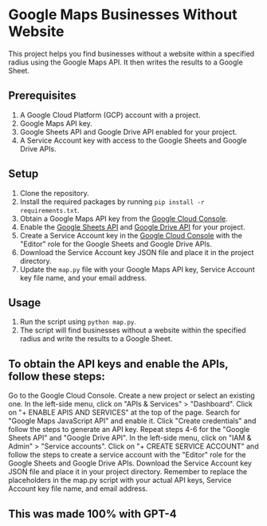# Google Maps Businesses Without Website

This project helps you find businesses without a website within a specified radius using the Google Maps API. It then writes the results to a Google Sheet.

## Prerequisites

1. A Google Cloud Platform (GCP) account with a project.
2. Google Maps API key.
3. Google Sheets API and Google Drive API enabled for your project.
4. A Service Account key with access to the Google Sheets and Google Drive APIs.

## Setup

1. Clone the repository.
2. Install the required packages by running `pip install -r requirements.txt`.
3. Obtain a Google Maps API key from the [Google Cloud Console](https://console.cloud.google.com/).
4. Enable the [Google Sheets API](https://console.cloud.google.com/apis/library/sheets.googleapis.com) and [Google Drive API](https://console.cloud.google.com/apis/library/drive.googleapis.com) for your project.
5. Create a Service Account key in the [Google Cloud Console](https://console.cloud.google.com/iam-admin/serviceaccounts) with the "Editor" role for the Google Sheets and Google Drive APIs.
6. Download the Service Account key JSON file and place it in the project directory.
7. Update the `map.py` file with your Google Maps API key, Service Account key file name, and your email address.

## Usage

1. Run the script using `python map.py`.
2. The script will find businesses without a website within the specified radius and write the results to a Google Sheet.

## To obtain the API keys and enable the APIs, follow these steps:

Go to the Google Cloud Console.
Create a new project or select an existing one.
In the left-side menu, click on "APIs & Services" > "Dashboard".
Click on "+ ENABLE APIS AND SERVICES" at the top of the page.
Search for "Google Maps JavaScript API" and enable it.
Click "Create credentials" and follow the steps to generate an API key.
Repeat steps 4-6 for the "Google Sheets API" and "Google Drive API".
In the left-side menu, click on "IAM & Admin" > "Service accounts".
Click on "+ CREATE SERVICE ACCOUNT" and follow the steps to create a service account with the "Editor" role for the Google Sheets and Google Drive APIs.
Download the Service Account key JSON file and place it in your project directory.
Remember to replace the placeholders in the map.py script with your actual API keys, Service Account key file name, and email address.

## This was made 100% with GPT-4
